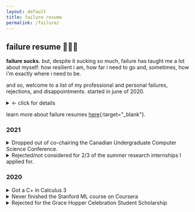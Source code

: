 ```yaml
---
layout: default
title: failure resume
permalink: /failure/
---
```


## failure resume 🤷🏻‍♀️
**failure sucks.** but, despite it sucking so much, failure has taught me a lot about myself: how resilient i am, how far i need to go and, sometimes, how i'm exactly where i need to be.

and so, welcome to a list of my professional and personal failures, rejections, and disappointments. started in june of 2020. 
<details>
    <summary>← click for details</summary>
    <p>
    does not include the many failures i experience on a near-daily basis: grades that make me feel bad, my struggles with critique, the feeling of not being liked, etc etc
    </p>
</details>

learn more about failure resumes [here](https://www.mentalfloss.com/article/573154/failure-resume-benefits){:target="_blank"}.

### 2021
<details>
    <summary>Dropped out of co-chairing the Canadian Undergraduate Computer Science Conference.</summary>
    <p>
        I was super excited about running this conference with one of my good friends about a year ago, but things went downhill after COVID-19 forced a change of plans. We felt like we just had to let go, because our hearts weren't in it anymore. Also, I am so burnt out from this past year.
    </p>
</details>
<details>
    <summary>Rejected/not considered for 2/3 of the summer research internships I applied for.</summary>
    <p>
        You only need 1 yes!!! To be honest, this isn't a huge failure and I was considering not adding this to this list; I was rejected from the CMU HCII REU program and was not considered for the MSR REU because I had already received and accepted an offer from the UWaterloo Undergraduate Research Fellowship Program.
    </p>
</details>


### 2020
<details>
    <summary>Got a C+ in Calculus 3</summary>
    <p>
        The worst course grade I have ever received. What I learned (or was reminded of): 
        1) Always make sure to thoroughly study concepts you feel shaky on. 
        2) A basic understanding needs to be supplemented with practice, at least for math classes. 
        3) Don't take 2 math classes at the same time, especially during a pandemic. 
        4) You can enjoy (academic) things you're not necessarily good at.
    </p>
</details>
<details>
    <summary>Never finished the Stanford ML course on Coursera</summary>
    <p>
    I could technically still finish this, but I'm so behind that I've forgotten everything I've learned so far. I think I had a hard time because I hadn't yet taken matrix algebra, and honestly, I've never really seen myself as someone who'd be good at ML. I'm going to take a shot at the Harvard CS50 Intro to AI MOOC though, with a better mindset. Wish me luck!
    </p>
</details>
<details>
    <summary>Rejected for the Grace Hopper Celebration Student Scholarship</summary>
    <p>
        I do diversity in tech work out of a genuine passion for it, but some people have more passion than I do! Rather than forcing myself to "catch up", I will continue to work toward implementing initiatives that I want to see in the space.
    </p>
</details>
